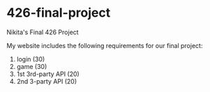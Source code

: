 # 426-final-project
Nikita's Final 426 Project

My website includes the following requirements for our final project: 
1) login (30)
2) game (30)
3) 1st 3rd-party API (20)
4) 2nd 3-party API (20)
